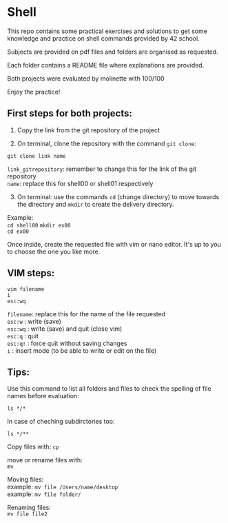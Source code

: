 # Shell

This repo contains some practical exercises and solutions to get some knowledge and practice on shell commands provided by 42 school. 

Subjects are provided on pdf files and folders are organised as requested.

Each folder contains a README file where explanations are provided. 

Both projects were evaluated by molinette with 100/100

Enjoy the practice!

First steps for both projects:   
-----------------------------

1. Copy the link from the git repository of the project

2. On terminal, clone the repository with the command `git clone`:  

`git clone link name`  

`link_gitrepository`: remember to change this for the link of the git repository  
`name`: replace this for shell00 or shell01 respectively  

3. On terminal: use the commands `cd` (change directory) to move towards the directory and `mkdir` to create the delivery directory.

Example:   
`cd shell00`
`mkdir ex00`  
`cd ex00`  

Once inside, create the requested file with vim or nano editor. It's up to you to choose the one you like more. 

VIM steps: 
---------
`vim filename`  
`i`  
`esc:wq`  

`filename`: replace this for the name of the file requested  
`esc:w` : write (save)   
`esc:wq` : write (save) and quit (close vim)  
`esc:q` : quit  
`esc:q!` : force quit without saving changes  
`i` : insert mode (to be able to write or edit on the file)

Tips: 
-----

Use this command to list all folders and files to check the spelling of file names before evaluation: 

`ls */*`

In case of cheching subdirctories too: 

`ls */**`

Copy files with: 
`cp`

move or rename files with:   
`mv`

Moving files:   
example: `mv file /Users/name/desktop`  
example: `mv file folder/`  

Renaming files:   
`mv file file2`  

